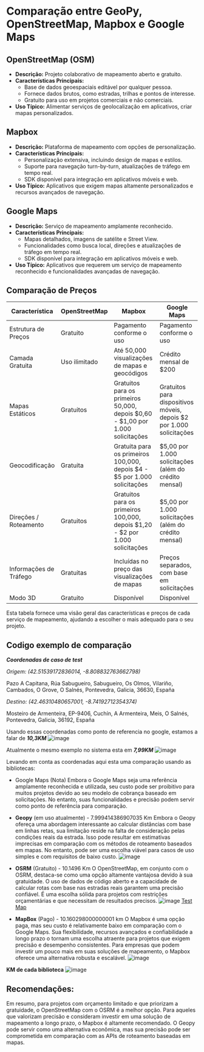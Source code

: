 # Comparação entre GeoPy, OpenStreetMap, Mapbox e Google Maps

## OpenStreetMap (OSM)
- **Descrição:** Projeto colaborativo de mapeamento aberto e gratuito.
- **Características Principais:**
  - Base de dados geoespaciais editável por qualquer pessoa.
  - Fornece dados brutos, como estradas, trilhas e pontos de interesse.
  - Gratuito para uso em projetos comerciais e não comerciais.
- **Uso Típico:** Alimentar serviços de geolocalização em aplicativos, criar mapas personalizados.

## Mapbox
- **Descrição:** Plataforma de mapeamento com opções de personalização.
- **Características Principais:**
  - Personalização extensiva, incluindo design de mapas e estilos.
  - Suporte para navegação turn-by-turn, atualizações de tráfego em tempo real.
  - SDK disponível para integração em aplicativos móveis e web.
- **Uso Típico:** Aplicativos que exigem mapas altamente personalizados e recursos avançados de navegação.

## Google Maps
- **Descrição:** Serviço de mapeamento amplamente reconhecido.
- **Características Principais:**
  - Mapas detalhados, imagens de satélite e Street View.
  - Funcionalidades como busca local, direções e atualizações de tráfego em tempo real.
  - SDK disponível para integração em aplicativos móveis e web.
- **Uso Típico:** Aplicativos que requerem um serviço de mapeamento reconhecido e funcionalidades avançadas de navegação.

## Comparação de Preços
| Característica        | OpenStreetMap | Mapbox       | Google Maps  |
|-----------------------|---------------|--------------|--------------|
| Estrutura de Preços   | Gratuito      | Pagamento conforme o uso | Pagamento conforme o uso |
| Camada Gratuita       | Uso ilimitado | Até 50,000 visualizações de mapas e geocódigos | Crédito mensal de $200 |
| Mapas Estáticos       | Gratuitos     | Gratuitos para os primeiros 50,000, depois $0,60 - $1,00 por 1.000 solicitações | Gratuitos para dispositivos móveis, depois $2 por 1.000 solicitações |
| Geocodificação        | Gratuita      | Gratuita para os primeiros 100,000, depois $4 - $5 por 1.000 solicitações | $5,00 por 1.000 solicitações (além do crédito mensal) |
| Direções / Roteamento | Gratuitos     | Gratuitos para os primeiros 100,000, depois $1,20 - $2 por 1.000 solicitações | $5,00 por 1.000 solicitações (além do crédito mensal) |
| Informações de Tráfego| Gratuitas     | Incluídas no preço das visualizações de mapas | Preços separados, com base em solicitações |
| Modo 3D               | Gratuito      | Disponível   | Disponível    |

Esta tabela fornece uma visão geral das características e preços de cada serviço de mapeamento, ajudando a escolher o mais adequado para o seu projeto.

## Codigo exemplo de comparação 
***Coordenadas de caso de test***

_Origem: (42.51539172836014, -8.808832763662798)_ 

Pazo A Capitana, Rúa Sabugueiro, Sabugueiro, Os Olmos, Vilariño, Cambados, O Grove, O Salnés, Pontevedra, Galicia, 36630, España

_Destino: (42.46310480657001, -8.74192712354374)_ 

Mosteiro de Armenteira, EP-9406, Cuchín, A Armenteira, Meis, O Salnés, Pontevedra, Galicia, 36192, España

Usando essas coordenadas como ponto de referencia no google, estamos a falar de ***10,3KM***
![image](https://lh3.googleusercontent.com/drive-viewer/AKGpihalU7aIPAb9cbMlklYE7TmnuAb3TVWXWIp96MR4k2BgGyTLndNLuUS362om6OvGzdE1vHmAaJf7I7EiuSnT9-co6y8JiCwSmmc=s1600-rw-v1)


Atualmente o mesmo exemplo no sistema esta em ***7,99KM***
![image](https://lh3.googleusercontent.com/drive-viewer/AKGpihahi014e5xgX24dJvYW7KvnnlGtf_dFuru1Y682-7Ceqg_36sOPHC3u3yf97er73f2W-_LYVCLSXzZp48-zDGTg0HkzGabLDdg=s1600-rw-v1)


Levando em conta as coordenadas aqui esta uma comparação usando as bibliotecas:
- Google Maps (Nota)
Embora o Google Maps seja uma referência amplamente reconhecida e utilizada, seu custo pode ser proibitivo para muitos projetos devido ao seu modelo de cobrança baseado em solicitações. No entanto, suas funcionalidades e precisão podem servir como ponto de referência para comparação.


- **Geopy** (em uso atualmente) - 7.999414386907035 Km 
Embora o Geopy ofereça uma abordagem interessante ao calcular distâncias com base em linhas retas, sua limitação reside na falta de consideração pelas condições reais da estrada. Isso pode resultar em estimativas imprecisas em comparação com os métodos de roteamento baseados em mapas. No entanto, pode ser uma escolha viável para casos de uso simples e com requisitos de baixo custo.
![image](https://lh3.googleusercontent.com/drive-viewer/AKGpihZDFB5UAmsHlYiLJ2JSrOWe3d7LPr6-alXOEQVqqMXCqYmnOKQhHM-av5EvidpgaZlg5nFXcKLo8DJHC_8J4hQXXh4b6QG7Ob0=s1600-rw-v1)


- **OSRM** (Gratuito) - 10.1496 Km
O OpenStreetMap, em conjunto com o OSRM, destaca-se como uma opção altamente vantajosa devido à sua gratuidade. O uso de dados de código aberto e a capacidade de calcular rotas com base nas estradas reais garantem uma precisão confiável. É uma escolha sólida para projetos com restrições orçamentárias e que necessitam de resultados precisos.
![image](https://lh3.googleusercontent.com/drive-viewer/AKGpihZlTsvXGClvzOgY5IDwT-MwrHvLgT3VrbmwxSiKbVfiD2zFHQ1hY2PFBEDlWMGu8ZL2D93ZUQKI6qEFILPhtNxHA2djPXcXwg=s1600-rw-v1)
[Test Map](https://www.openstreetmap.org/directions?engine=graphhopper_car&route=42.5152%2C-8.8092%3B42.4633%2C-8.7420#map=13/42.4980/-8.7633)


- **MapBox** (Pago) - 10.160298000000001 km
O Mapbox é uma opção paga, mas seu custo é relativamente baixo em comparação com o Google Maps. Sua flexibilidade, recursos avançados e confiabilidade a longo prazo o tornam uma escolha atraente para projetos que exigem precisão e desempenho consistentes. Para empresas que podem investir um pouco mais em suas soluções de mapeamento, o Mapbox oferece uma alternativa robusta e escalável.
![image](https://lh3.googleusercontent.com/drive-viewer/AKGpihbC-2-9jIRtyk-BQ1Tjn6QPyTjpWx5xRDci7mKI1H32FaQaxMKpP75x-4vj2LWKoyXoWD2SmX3Ga-F2wgFpxV7d-xzmEpru9Q=s1600-rw-v1)



**KM de cada biblioteca**
![image](https://lh3.googleusercontent.com/drive-viewer/AKGpihZSRJQ0VVG7OCULFBY_Vj6S3oNYpG5rtmTTVa-RRNRPKtZGnI1HWuFXZL53As4uOTob0tEzXWLqU7dF1BHOuCvB92rQYMSWdA=s1600-rw-v1)


## Recomendações:
Em resumo, para projetos com orçamento limitado e que priorizam a gratuidade, o OpenStreetMap com o OSRM é a melhor opção. Para aqueles que valorizam precisão e consideram investir em uma solução de mapeamento a longo prazo, o Mapbox é altamente recomendado. O Geopy pode servir como uma alternativa econômica, mas sua precisão pode ser comprometida em comparação com as APIs de roteamento baseadas em mapas.
